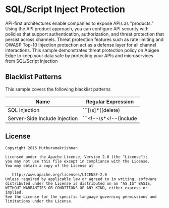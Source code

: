 # SQL/Script Inject Protection 
API-first architectures enable companies to expose APIs as "products." Using the API product approach, you can configure API security with policies that support authentication, authorization, and threat protection that persist across channels. Threat protection features such as rate limiting and OWASP Top-10 Injection protection act as a defense layer for all channel interactions. This sample demonstrates threat protection policy on Apigee Edge to keep your data safe by protecting your APIs and microservices from SQL/Script injection

## Blacklist Patterns
This sample covers the following blacklist patterns

| Name                          | Regular Expression                                                                |
|-------------------------------|-----------------------------------------------------------------------------------|
| SQL Injection                 | ```[\s]*((delete)|(exec)|(drop\s*table)|(insert)|(shutdown)|(update)|(\bor\b))``` |
| Server-Side Include Injection | ```<!--\s*<!--(include|exec|echo|config|printenv)\s+.*```    XML encoded: ```&lt;!--\s*&lt;!--(include|exec|echo|config|printenv)\s+.*```                   |
                                                                                                      

## License

```
Copyright 2016 Muthuramakrishnan

Licensed under the Apache License, Version 2.0 (the "License");
you may not use this file except in compliance with the License.
You may obtain a copy of the License at

   http://www.apache.org/licenses/LICENSE-2.0
Unless required by applicable law or agreed to in writing, software
distributed under the License is distributed on an "AS IS" BASIS,
WITHOUT WARRANTIES OR CONDITIONS OF ANY KIND, either express or implied.
See the License for the specific language governing permissions and
limitations under the License.
```
